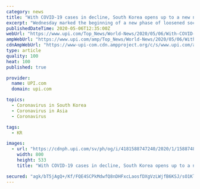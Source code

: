 ```yaml
---
category: news
title: "With COVID-19 cases in decline, South Korea opens up to a new normal"
excerpt: "Wednesday marked the beginning of a new phase of loosened social distancing guidelines in South Korea and streets were crowded in downtown Seoul as daily life returned to something close to normal."
publishedDateTime: 2020-05-06T12:35:00Z
webUrl: "https://www.upi.com/Top_News/World-News/2020/05/06/With-COVID-19-cases-in-decline-South-Korea-opens-up-to-a-new-normal/4181588747240/"
ampWebUrl: "https://www.upi.com/amp/Top_News/World-News/2020/05/06/With-COVID-19-cases-in-decline-South-Korea-opens-up-to-a-new-normal/4181588747240/"
cdnAmpWebUrl: "https://www-upi-com.cdn.ampproject.org/c/s/www.upi.com/amp/Top_News/World-News/2020/05/06/With-COVID-19-cases-in-decline-South-Korea-opens-up-to-a-new-normal/4181588747240/"
type: article
quality: 100
heat: 100
published: true

provider:
  name: UPI.com
  domain: upi.com

topics:
  - Coronavirus in South Korea
  - Coronavirus in Asia
  - Coronavirus

tags:
  - KR

images:
  - url: "https://cdnph.upi.com/sv/ph/og/i/4181588747240/2020/1/15887482858645/v1.5/With-COVID-19-cases-in-decline-South-Korea-opens-up-to-a-new-normal.jpg"
    width: 800
    height: 533
    title: "With COVID-19 cases in decline, South Korea opens up to a new normal"

secured: "agk/bT5jAgQ+/Kf/FQE4SCPkMdwfQ8nDHFxcLaosfDXgVzLWjfB6KSJ/sO1Klp92YUuP7+XgszapQZA4KhwR8htMuSH9jpu63ymuG9SSMcsY8fYUHIitkJheoFT772zh/s2C1piRoYTJ4ouqh3Z1WtkiKxN9HcuwtwOXzUttqowuNBVTSQv8vdjhremR7IPlThjwMAuwtzCovjMfC01ylmfcOqFyb7K2oWX1h6S8BK3MvJyffsDfOvIHvFEgO0HC5qsVWQuOVF/rOb0GvGjtqabBKNyvIqac59vdlAzwBT9ol+Vwhpjz4rB7I886lWJIaYRs9ehaJhGyGaZ9iipcUcT9irj+6CqPLM3jrcHoTL2fE5L8KqLBezTeN5UNG+QtiK/xAbYLOdlo1IKzkzrUXSmK0JvRYvuFlEGFq6Rfb8r563ReOAttr5xRFM8wA6GVyO6MmoTwozGVTjUPPkyBzkLBLz1ALYywckEhtjORR7Q=;VeMw0fsWHLV5h9gcLUiuVA=="
---
```


